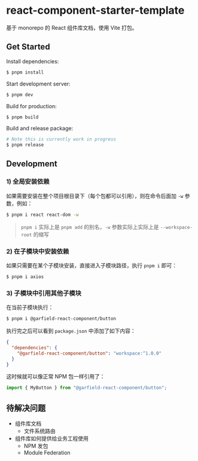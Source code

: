 # react-component-starter-template

基于 monorepo 的 React 组件库文档，使用 Vite 打包。

## Get Started

Install dependencies:

```bash
$ pnpm install
```

Start development server:

```bash
$ pnpm dev
```

Build for production:

```bash
$ pnpm build
```

Build and release package:

```bash
# Note this is currently work in progress
$ pnpm release
```

## Development

### 1) 全局安装依赖

如果需要安装在整个项目根目录下（每个包都可以引用），则在命令后面加 `-w` 参数，例如：

```bash
$ pnpm i react react-dom -w
```

> `pnpm i` 实际上是 `pnpm add` 的别名，`-w` 参数实际上实际上是 `--workspace-root` 的缩写

### 2) 在子模块中安装依赖

如果只需要在某个子模块安装，直接进入子模块路径，执行 `pnpm i` 即可：

```bash
$ pnpm i axios
```

### 3) 子模块中引用其他子模块

在当前子模块执行：

```bash
$ pnpm i @garfield-react-component/button
```

执行完之后可以看到 `package.json` 中添加了如下内容：

```json
{
  "dependencies": {
    "@garfield-react-component/button": "workspace:^1.0.0"
  }
}
```

这时候就可以像正常 NPM 包一样引用了：

```ts
import { MyButton } from "@garfield-react-component/button";
```

## 待解决问题

- 组件库文档
  - 文件系统路由
- 组件库如何提供给业务工程使用
  - NPM 发包
  - Module Federation
